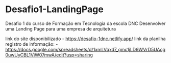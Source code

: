 # Desafio1-LandingPage

Desafio 1 do curso de Formação em Tecnologia da escola DNC
Desenvolver uma Landing Page para uma empresa de arquitetura

link do site disponibilizado - https://desafio-1dnc.netlify.app/
link da planilha registro de informação: - https://docs.google.com/spreadsheets/d/1xmLVqxd7_gmc1jLD9WVrD5UAcg0uwUyCBL1ViW07mwA/edit?usp=sharing
